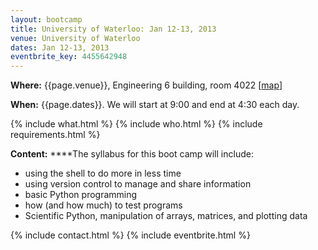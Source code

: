 ```yaml
---
layout: bootcamp
title: University of Waterloo: Jan 12-13, 2013
venue: University of Waterloo
dates: Jan 12-13, 2013
eventbrite_key: 4455642948
---
```

**Where:** {{page.venue}}, Engineering 6 building, room 4022 [[map](https://uwaterloo.ca/map/)]

**When:** {{page.dates}}. We will start at 9:00 and end at 4:30 each day.

{% include what.html %}
{% include who.html %}
{% include requirements.html %}

**Content:** ****The syllabus for this boot camp will include:

  * using the shell to do more in less time
  * using version control to manage and share information
  * basic Python programming
  * how (and how much) to test programs
  * Scientific Python, manipulation of arrays, matrices, and plotting data

{% include contact.html %}
{% include eventbrite.html %}
